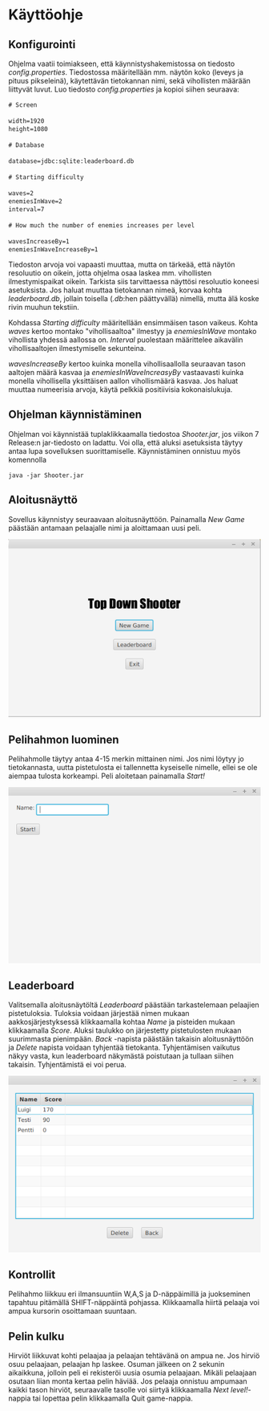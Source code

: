 # Käyttöohje
## Konfigurointi
Ohjelma vaatii toimiakseen, että käynnistyshakemistossa on tiedosto _config.properties_. Tiedostossa määritellään mm. näytön koko (leveys ja pituus pikseleinä), käytettävän tietokannan nimi, sekä vihollisten määrään liittyvät luvut. Luo tiedosto _config.properties_ ja kopioi siihen seuraava: 
```
# Screen

width=1920
height=1080

# Database

database=jdbc:sqlite:leaderboard.db

# Starting difficulty

waves=2
enemiesInWave=2
interval=7

# How much the number of enemies increases per level

wavesIncreaseBy=1
enemiesInWaveIncreaseBy=1
```
Tiedoston arvoja voi vapaasti muuttaa, mutta on tärkeää, että näytön resoluutio on oikein, jotta ohjelma osaa laskea mm. vihollisten ilmestymispaikat oikein. Tarkista siis tarvittaessa näyttösi resoluutio koneesi asetuksista. Jos haluat muuttaa tietokannan nimeä, korvaa kohta _leaderboard.db_, jollain toisella (_.db_:hen päättyvällä) nimellä, mutta älä koske rivin muuhun tekstiin. 

Kohdassa _Starting difficulty_ määritellään ensimmäisen tason vaikeus. Kohta _waves_ kertoo montako "vihollisaaltoa" ilmestyy ja _enemiesInWave_ montako vihollista yhdessä aallossa on. _Interval_ puolestaan määrittelee aikavälin vihollisaaltojen ilmestymiselle sekunteina. 

_wavesIncreaseBy_ kertoo kuinka monella vihollisaallolla seuraavan tason aaltojen määrä kasvaa ja _enemiesInWaveIncreasyBy_ vastaavasti kuinka monella vihollisella yksittäisen aallon vihollismäärä kasvaa. Jos haluat muuttaa numeerisia arvoja, käytä pelkkiä positiivisia kokonaislukuja. 


## Ohjelman käynnistäminen
Ohjelman voi käynnistää tuplaklikkaamalla tiedostoa _Shooter.jar_, jos viikon 7 Release:n jar-tiedosto on ladattu. Voi olla, että aluksi asetuksista täytyy antaa lupa sovelluksen suorittamiselle. Käynnistäminen onnistuu myös komennolla
```
java -jar Shooter.jar
```
## Aloitusnäyttö
Sovellus käynnistyy seuraavaan aloitusnäyttöön. Painamalla _New Game_ päästään antamaan pelaajalle nimi ja aloittamaan uusi peli.

<img src="https://github.com/chipfrog/ot-harjoitustyo/blob/master/shooter/dokumentaatio/kuvat/mainmenu.png">

## Pelihahmon luominen
Pelihahmolle täytyy antaa 4-15 merkin mittainen nimi. Jos nimi löytyy jo tietokannasta, uutta pistetulosta ei tallennetta kyseiselle nimelle, ellei se ole aiempaa tulosta korkeampi. Peli aloitetaan painamalla _Start!_

<img src="https://github.com/chipfrog/ot-harjoitustyo/blob/master/shooter/dokumentaatio/kuvat/newgame.png">

## Leaderboard
Valitsemalla aloitusnäytöltä _Leaderboard_ päästään tarkastelemaan pelaajien pistetuloksia. Tuloksia voidaan järjestää nimen mukaan aakkosjärjestyksessä klikkaamalla kohtaa _Name_ ja pisteiden mukaan klikkaamalla _Score_. Aluksi taulukko on järjestetty pistetulosten mukaan suurimmasta pienimpään. _Back_ -napista päästään takaisin aloitusnäyttöön ja _Delete_ napista voidaan tyhjentää tietokanta. Tyhjentämisen vaikutus näkyy vasta, kun leaderboard näkymästä poistutaan ja tullaan siihen takaisin. Tyhjentämistä ei voi perua. 

<img src="https://github.com/chipfrog/ot-harjoitustyo/blob/master/shooter/dokumentaatio/kuvat/leaderboard.png">

## Kontrollit
Pelihahmo liikkuu eri ilmansuuntiin W,A,S ja D-näppäimillä ja juokseminen tapahtuu
pitämällä SHIFT-näppäintä pohjassa. Klikkaamalla hiirtä pelaaja voi ampua kursorin osoittamaan suuntaan.  

## Pelin kulku
Hirviöt liikkuvat kohti pelaajaa ja pelaajan tehtävänä on ampua ne. Jos hirviö osuu pelaajaan, pelaajan hp laskee. Osuman jälkeen on 2 sekunin aikaikkuna, jolloin peli ei rekisteröi uusia osumia pelaajaan. Mikäli pelaajaan osutaan liian monta kertaa pelin häviää. Jos pelaaja onnistuu ampumaan kaikki tason hirviöt, seuraavalle tasolle voi siirtyä klikkaamalla _Next level!_-nappia tai lopettaa pelin klikkaamalla Quit game-nappia. 
